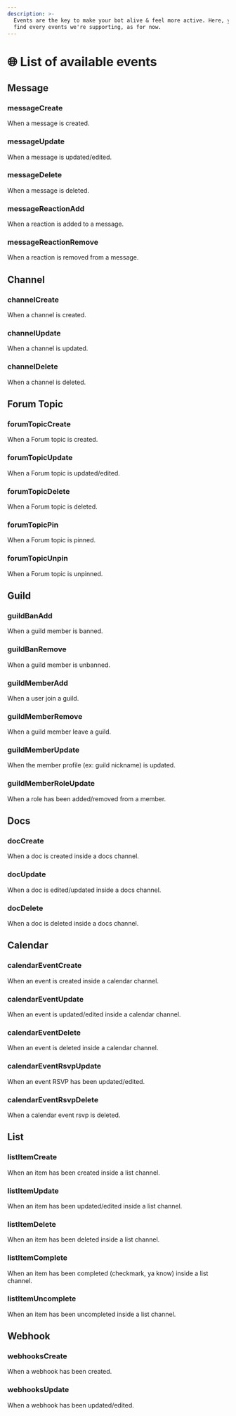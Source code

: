 ```yaml
---
description: >-
  Events are the key to make your bot alive & feel more active. Here, you'll
  find every events we're supporting, as for now.
---
```


# 🌐 List of available events

## Message

### messageCreate

When a message is created.

### messageUpdate

When a message is updated/edited.

### messageDelete

When a message is deleted.

### messageReactionAdd

When a reaction is added to a message.

### messageReactionRemove

When a reaction is removed from a message.



## Channel

### channelCreate

When a channel is created.

### channelUpdate

When a channel is updated.

### channelDelete

When a channel is deleted.



## Forum Topic

### forumTopicCreate

When a Forum topic is created.

### forumTopicUpdate

When a Forum topic is updated/edited.

### forumTopicDelete

When a Forum topic is deleted.

### forumTopicPin

When a Forum topic is pinned.

### forumTopicUnpin

When a Forum topic is unpinned.



## Guild

### guildBanAdd

When a guild member is banned.

### guildBanRemove

When a guild member is unbanned.

### guildMemberAdd

When a user join a guild.

### guildMemberRemove

When a guild member leave a guild.

### guildMemberUpdate

When the member profile (ex: guild nickname) is updated.

### guildMemberRoleUpdate

When a role has been added/removed from a member.



## Docs

### docCreate

When a doc is created inside a docs channel.

### docUpdate

When a doc is edited/updated inside a docs channel.

### docDelete

When a doc is deleted inside a docs channel.



## Calendar

### calendarEventCreate

When an event is created inside a calendar channel.

### calendarEventUpdate

When an event is updated/edited inside a calendar channel.

### calendarEventDelete

When an event is deleted inside a calendar channel.

### calendarEventRsvpUpdate

When an event RSVP has been updated/edited.

### calendarEventRsvpDelete

When a calendar event rsvp is deleted.



## List

### listItemCreate

When an item has been created inside a list channel.

### listItemUpdate

When an item has been updated/edited inside a list channel.

### listItemDelete

When an item has been deleted inside a list channel.

### listItemComplete

When an item has been completed (checkmark, ya know) inside a list channel.

### listItemUncomplete

When an item has been uncompleted inside a list channel.



## Webhook

### webhooksCreate

When a webhook has been created.

### webhooksUpdate

When a webhook has been updated/edited.
